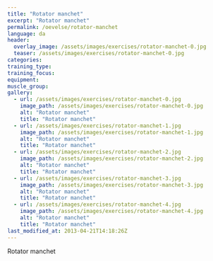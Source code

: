 ```yaml
---
title: "Rotator manchet"
excerpt: "Rotator manchet"
permalink: /oevelse/rotator-manchet
language: da
header:
  overlay_image: /assets/images/exercises/rotator-manchet-0.jpg
  teaser: /assets/images/exercises/rotator-manchet-0.jpg
categories:
training_type: 
training_focus: 
equipment:
muscle_group:
gallery:
  - url: /assets/images/exercises/rotator-manchet-0.jpg
    image_path: /assets/images/exercises/rotator-manchet-0.jpg
    alt: "Rotator manchet"
    title: "Rotator manchet"
  - url: /assets/images/exercises/rotator-manchet-1.jpg
    image_path: /assets/images/exercises/rotator-manchet-1.jpg
    alt: "Rotator manchet"
    title: "Rotator manchet"
  - url: /assets/images/exercises/rotator-manchet-2.jpg
    image_path: /assets/images/exercises/rotator-manchet-2.jpg
    alt: "Rotator manchet"
    title: "Rotator manchet"
  - url: /assets/images/exercises/rotator-manchet-3.jpg
    image_path: /assets/images/exercises/rotator-manchet-3.jpg
    alt: "Rotator manchet"
    title: "Rotator manchet"
  - url: /assets/images/exercises/rotator-manchet-4.jpg
    image_path: /assets/images/exercises/rotator-manchet-4.jpg
    alt: "Rotator manchet"
    title: "Rotator manchet"
last_modified_at: 2013-04-21T14:18:26Z
---
```


Rotator manchet
